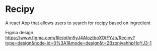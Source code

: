 <h1>Recipy</h1>
<p> A react App that allows users to search for recipy based on ingredient</p>

Figma design
<a> https://www.figma.com/file/othn5yJ4AIoztboXOtFYJo/Recipy?type=design&node-id=0%3A1&mode=design&t=2BzonivahhpHqYJ3-1</a>


